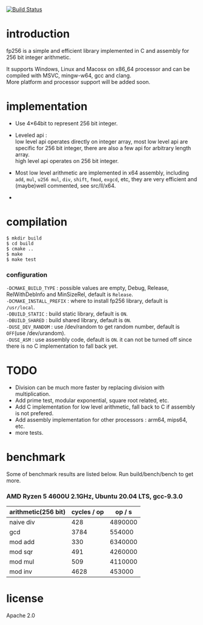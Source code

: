 [![Build Status](https://travis-ci.com/piggypiggy/fp256.svg?branch=master)](https://travis-ci.com/piggypiggy/fp256)

# introduction
fp256 is a simple and efficient library implemented in C and assembly for 256 bit integer arithmetic.  

It supports Windows, Linux and Macosx on x86_64 processor and can be compiled with MSVC, mingw-w64, gcc and clang.  
More platform and processor support will be added soon.

# implementation
* Use 4×64bit to represent 256 bit integer.

* Leveled api :  
low level api operates directly on integer array, most low level api are specific for 256 bit integer, there are also a few api for arbitrary length array.  
high level api operates on 256 bit integer.

* Most low level arithmetic are implemented in x64 assembly, including  `add`, `mul`, `u256 mul`, `div`, `shift`, `fmod`, `exgcd`, etc, they are very efficient and (maybe)well commented, see src/ll/x64.

* 

# compilation
    $ mkdir build
    $ cd build
    $ cmake ..
    $ make
    $ make test

### configuration
`-DCMAKE_BUILD_TYPE` : possible values are empty, Debug, Release, RelWithDebInfo and MinSizeRel, default is `Release`.  
`-DCMAKE_INSTALL_PREFIX` : where to install fp256 library, default is `/usr/local`.  
`-DBUILD_STATIC` : build static library, default is `ON`.   
`-DBUILD_SHARED` : build shared library, default is `ON`.   
`-DUSE_DEV_RANDOM` : use /dev/random to get random number, default is `OFF`(use /dev/urandom).  
`-DUSE_ASM` : use assembly code, default is `ON`. it can not be turned off since there is no C implementation to fall back yet.  

# TODO
* Division can be much more faster by replacing division with multiplication.
* Add prime test, modular exponential, square root related, etc.
* Add C implementation for low level arithmetic, fall back to C if assembly is not prefered.
* Add assembly implementation for other processors : arm64, mips64, etc.
* more tests.

# benchmark
Some of benchmark results are listed below. Run build/bench/bench to get more.
### AMD Ryzen 5 4600U 2.1GHz, Ubuntu 20.04 LTS, gcc-9.3.0
arithmetic(256 bit)     |      cycles / op      |      op / s      |
------------------------|-----------------------|------------------|
naive div               |           428         |     4890000      |
gcd                     |          3784         |      554000      |
mod add                 |           330         |     6340000      |
mod sqr                 |           491         |     4260000      |
mod mul                 |           509         |     4110000      |
mod inv                 |          4628         |      453000      |

# license
Apache 2.0

